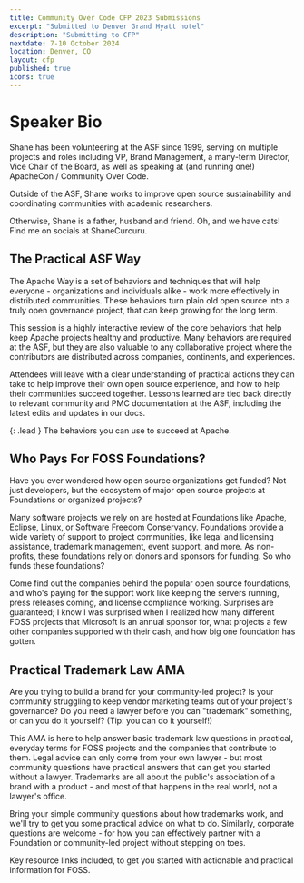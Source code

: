 ```yaml
---
title: Community Over Code CFP 2023 Submissions
excerpt: "Submitted to Denver Grand Hyatt hotel"
description: "Submitting to CFP"
nextdate: 7-10 October 2024
location: Denver, CO
layout: cfp
published: true
icons: true
---
```


# Speaker Bio

Shane has been volunteering at the ASF since 1999, serving on multiple projects and roles including VP, Brand Management, a many-term Director, Vice Chair of the Board, as well as speaking at (and running one!) ApacheCon / Community Over Code. 

Outside of the ASF, Shane works to improve open source sustainability and coordinating communities with academic researchers. 

Otherwise, Shane is a father, husband and friend.  Oh, and we have cats!  Find me on socials at ShaneCurcuru.

## The Practical ASF Way

The Apache Way is a set of behaviors and techniques that will help everyone - organizations and individuals alike - work more effectively in distributed communities.  These behaviors turn plain old open source into a truly open governance project, that can keep growing for the long term. 

This session is a highly interactive review of the core behaviors that help keep Apache projects healthy and productive.  Many behaviors are required at the ASF, but they are also valuable to any collaborative project where the contributors are distributed across companies, continents, and experiences.

Attendees will leave with a clear understanding of practical actions they can take to help improve their own open source experience, and how to help their communities succeed together.  Lessons learned are tied back directly to relevant community and PMC documentation at the ASF, including the latest edits and updates in our docs.

{: .lead }
The behaviors you can use to succeed at Apache.

## Who Pays For FOSS Foundations? 

Have you ever wondered how open source organizations get funded? Not just developers, but the ecosystem of major open source projects at Foundations or organized projects?

Many software projects we rely on are hosted at Foundations like Apache, Eclipse, Linux, or Software Freedom Conservancy.  Foundations provide a wide variety of support to project communities, like legal and licensing assistance, trademark management, event support, and more. As non-profits, these foundations rely on donors and sponsors for funding. So who funds these foundations?

Come find out the companies behind the popular open source foundations, and who's paying for the support work  like keeping the servers running, press releases coming, and license compliance working. Surprises are guaranteed; I know I was surprised when I realized how many different FOSS projects that Microsoft is an annual sponsor for, what projects a few other companies supported with their cash, and how big one foundation has gotten.

## Practical Trademark Law AMA

Are you trying to build a brand for your community-led project? Is your community struggling to keep vendor marketing teams out of your project's governance? Do you need a lawyer before you can "trademark" something, or can you do it yourself? (Tip: you can do it yourself!)

This AMA is here to help answer basic trademark law questions in practical, everyday terms for FOSS projects and the companies that contribute to them. Legal advice can only come from your own lawyer - but most community questions have practical answers that can get you started without a lawyer. Trademarks are all about the public's association of a brand with a product - and most of that happens in the real world, not a lawyer's office.

Bring your simple community questions about how trademarks work, and we'll try to get you some practical advice on what to do. Similarly, corporate questions are welcome - for how you can effectively partner with a Foundation or community-led project without stepping on toes.

Key resource links included, to get you started with actionable and practical information for FOSS.